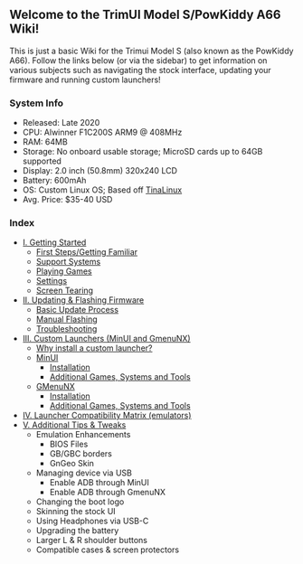 ## Welcome to the TrimUI Model S/PowKiddy A66 Wiki!

This is just a basic Wiki for the Trimui Model S (also known as the PowKiddy A66). Follow the links below (or via the sidebar) to get information on various subjects such as navigating the stock interface, updating your firmware and running custom launchers!

### System Info
* Released: Late 2020
* CPU: Alwinner F1C200S ARM9 @ 408MHz
* RAM: 64MB
* Storage: No onboard usable storage; MicroSD cards up to 64GB supported
* Display: 2.0 inch (50.8mm) 320x240 LCD
* Battery: 600mAh
* OS: Custom Linux OS; Based off [TinaLinux](https://github.com/tinalinux)
* Avg. Price: $35-40 USD


### Index
* [I. Getting Started](https://github.com/tiduscrying/trimui-model-s-wiki/wiki/I.-Getting-Started)
  * [First Steps/Getting Familiar](https://github.com/tiduscrying/trimui-model-s-wiki/wiki/I.-Getting-Started#first-stepsgetting-familiar)
  * [Support Systems](https://github.com/tiduscrying/trimui-model-s-wiki/wiki/I.-Getting-Started#supported-systems)
  * [Playing Games](https://github.com/tiduscrying/trimui-model-s-wiki/wiki/I.-Getting-Started#supported-systems)
  * [Settings](https://github.com/tiduscrying/trimui-model-s-wiki/wiki/I.-Getting-Started#supported-systems)
  * [Screen Tearing](https://github.com/tiduscrying/trimui-model-s-wiki/wiki/I.-Getting-Started#supported-systems)
* [II. Updating & Flashing Firmware](https://github.com/tiduscrying/trimui-model-s-wiki/wiki/II.-Updating-&-Flashing-Firmware)
  * [Basic Update Process](https://github.com/tiduscrying/trimui-model-s-wiki/wiki/II.-Updating-&-Flashing-Firmware#basic-update-process)
  * [Manual Flashing](https://github.com/tiduscrying/trimui-model-s-wiki/wiki/II.-Updating-&-Flashing-Firmware#manual-flashing)
  * [Troubleshooting](https://github.com/tiduscrying/trimui-model-s-wiki/wiki/II.-Updating-&-Flashing-Firmware#manual-flashing)
* [III. Custom Launchers (MinUI and GmenuNX)](https://github.com/tiduscrying/trimui-model-s-wiki/wiki/III.-Custom-Launchers-(MinUI-and-GmenuNX))
  * [Why install a custom launcher?](https://github.com/tiduscrying/trimui-model-s-wiki/wiki/III.-Custom-Launchers-(MinUI-and-GmenuNX)#why-install-a-custom-launcher)
  * [MinUI](https://github.com/tiduscrying/trimui-model-s-wiki/wiki/III.-Custom-Launchers-(MinUI-and-GmenuNX)#minui)
    * [Installation](https://github.com/tiduscrying/trimui-model-s-wiki/wiki/III.-Custom-Launchers-(MinUI-and-GmenuNX)#installation)
    * [Additional Games, Systems and Tools](https://github.com/tiduscrying/trimui-model-s-wiki/wiki/III.-Custom-Launchers-(MinUI-and-GmenuNX)#additional-games-systems-and-tools)
  * [GMenuNX](https://github.com/tiduscrying/trimui-model-s-wiki/wiki/III.-Custom-Launchers-(MinUI-and-GmenuNX)#gmenunx)
    * [Installation](https://github.com/tiduscrying/trimui-model-s-wiki/wiki/III.-Custom-Launchers-(MinUI-and-GmenuNX)#installation-1)
    * [Additional Games, Systems and Tools](https://github.com/tiduscrying/trimui-model-s-wiki/wiki/III.-Custom-Launchers-(MinUI-and-GmenuNX)#additional-games-systems-and-tools-1)
* [IV. Launcher Compatibility Matrix (emulators)](https://github.com/tiduscrying/trimui-model-s-wiki/wiki/IV.-Launcher-compatibility-matrix-(emulators))
* [V. Additional Tips & Tweaks](https://github.com/tiduscrying/trimui-model-s-wiki/wiki/V.-Additional-Tips-&-Tweaks)
  * Emulation Enhancements
    * BIOS Files
    * GB/GBC borders
    * GnGeo Skin
  * Managing device via USB
    * Enable ADB through MinUI
    * Enable ADB through GmenuNX
  * Changing the boot logo
  * Skinning the stock UI
  * Using Headphones via USB-C
  * Upgrading the battery
  * Larger L & R shoulder buttons
  * Compatible cases & screen protectors
